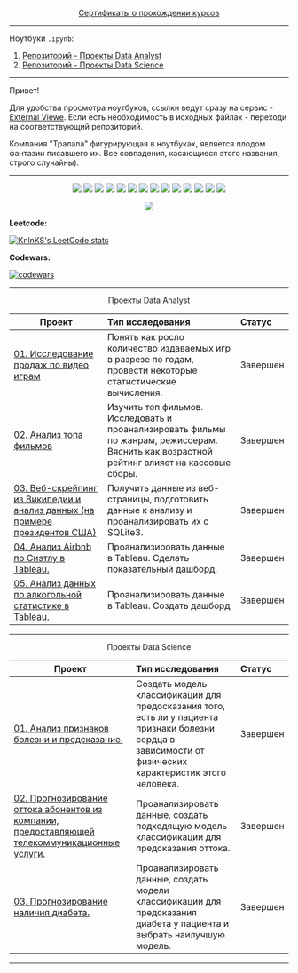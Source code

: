 
<p align="center"> <a href="https://github.com/ArtemPlgn/certificates">Сертификаты о прохождении курсов</a></p>

__________________________________________________________________________________________________________________________



Ноутбуки `.ipynb`:
  01. [Репозиторий - Проекты Data Analyst](https://github.com/ArtemPlgn/Data_analyst_projects)
  02. [Репозиторий - Проекты Data Science](https://github.com/ArtemPlgn/Data_science_projects)

__________________________________________________________________________________________________________________________
Привет!

Для удобства просмотра ноутбуков, ссылки ведут сразу на сервис - [External Viewe](https://nbviewer.org/github/ArtemPlgn/). Если есть необходимость в исходных файлах - переходи на соответствующий репозиторий.

Компания "Тралала" фигурирующая в ноутбуках, является плодом фантазии писавшего их. Все совпадения, касающиеся этого названия, строго случайны). 

__________________________________________________________________________________________________________________________



<p align="center">
  <img src="https://img.shields.io/badge/python-3670A0?style=for-the-badge&logo=python&logoColor=ffdd54" />
  <img src="https://img.shields.io/badge/postgres-%23316192.svg?style=for-the-badge&logo=postgresql&logoColor=white" />
  <img src="https://img.shields.io/badge/numpy-%23013243.svg?style=for-the-badge&logo=numpy&logoColor=white" />
  <img src="https://img.shields.io/badge/sqlite-%2307405e.svg?style=for-the-badge&logo=sqlite&logoColor=white" />
  <img src="https://img.shields.io/badge/Matplotlib-%23ffffff.svg?style=for-the-badge&logo=Matplotlib&logoColor=black" />
  <img src="https://img.shields.io/badge/pandas-%23150458.svg?style=for-the-badge&logo=pandas&logoColor=white" />
  <img src="https://img.shields.io/badge/mysql-%2300f.svg?style=for-the-badge&logo=mysql&logoColor=white" />
  <img src="https://img.shields.io/badge/scikit--learn-%23F7931E.svg?style=for-the-badge&logo=scikit-learn&logoColor=white" />
  <img src='https://img.shields.io/badge/-LeetCode-FFA116?style=for-the-badge&logo=LeetCode&logoColor=black' />
  <img src='https://img.shields.io/badge/Microsoft_Excel-217346?style=for-the-badge&logo=microsoft-excel&logoColor=white' />
  <img src="https://img.shields.io/badge/Tableau-E97627?style=for-the-badge&logo=Tableau&logoColor=white" />
  <img src="https://img.shields.io/badge/opencv-%23white.svg?style=for-the-badge&logo=opencv&logoColor=white" />
  <img src="https://img.shields.io/badge/PyTorch-%23EE4C2C.svg?style=for-the-badge&logo=PyTorch&logoColor=white" />
  
  
  
  
  <img src="https://img.shields.io/badge/github-%23121011.svg?style=for-the-badge&logo=github&logoColor=white" />
  
</p>

<p align="center">
<img src='https://github-readme-stats.vercel.app/api/top-langs/?username=ArtemPlgn&show_icons=true&layout=compact&theme=tokyonight'/>
</p>

**Leetcode:**


[![KnlnKS's LeetCode stats](https://leetcode-stats-six.vercel.app/api?username=Artem_fwud&theme=dark)](https://github.com/KnlnKS/leetcode-stats)


**Codewars:** 


[![codewars](https://www.codewars.com/users/Artem_fwud/badges/large)](https://www.codewars.com/users/Artem_fwud)

__________________________________________________________________________________________________________________________


<p align="center"> Проекты Data Analyst </p align="center">


| **Проект** | **Тип исследования** | **Статус** |
| -------------------- | :--------------------- |:---------------------------| 
| [01. Исследование продаж по видео играм](https://nbviewer.org/github/ArtemPlgn/Data_analyst_project/blob/main/games_sales/analysis_game_sales.ipynb?flush_cache=true)|Понять как росло количество издаваемых игр в разрезе по годам, провести некоторые статистические вычисления.|Завершен|
| [02. Анализ топа фильмов](https://nbviewer.org/github/ArtemPlgn/Data_analyst_projects/blob/main/top_movies/analysis_top_imdb.ipynb)|Изучить топ фильмов. Исследовать и проанализировать фильмы по жанрам, режиссерам. Вяснить как возрастной рейтинг влияет на кассовые сборы.|Завершен|
| [03. Веб-скрейпинг из Википедии и анализ данных (на примере президентов США)](https://nbviewer.org/github/ArtemPlgn/Data_analyst_projects/blob/main/american_pres/analysis_amer_pres.ipynb)|Получить данные из веб-страницы, подготовить данные к анализу и проанализировать их с SQLite3.|Завершен|
| [04. Анализ Airbnb по Сиэтлу в Tableau.](https://github.com/ArtemPlgn/Data_analyst_projects/tree/main/Airbnb_Tableau)|Проанализировать данные в Tableau. Сделать показательный дашборд.|Завершен|
| [05. Анализ данных по алкогольной статистике в Tableau.](https://github.com/ArtemPlgn/Data_analyst_projects/tree/main/alco_world_stat)|Проанализировать данные в Tableau. Создать дашборд|Завершен|

__________________________________________________________________________________________________________________________


<p align="center"> Проекты Data Science </p align="center">


| **Проект** | **Тип исследования** | **Статус** |
| -------------------- | :--------------------- |:---------------------------| 
| [01. Анализ признаков болезни и предсказание.](https://nbviewer.org/github/ArtemPlgn/Data_science_projects/blob/main/Analysis%26prediction_heart/Analysis_of_signs_and_prediction.ipynb?flush_cache=true)|Создать модель классификации для предосказания того, есть ли у пациента признаки болезни сердца в зависимости от физических характеристик этого человека.|Завершен|
| [02. Прогнозирование оттока абонентов из компании, предоставляющей телекоммуникационные услуги.](https://nbviewer.org/github/ArtemPlgn/Data_science_projects/blob/main/Churn_movbile/churn_mobile.ipynb)|Проанализировать данные, создать подходящую модель классификации для предсказания оттока.|Завершен|
| [03. Прогнозирование наличия диабета.](https://nbviewer.org/github/ArtemPlgn/Data_science_projects/blob/main/predict_diab/diab_pred.ipynb)|Проанализировать данные, создать модели классификации для предсказания диабета у пациента и выбрать наилучшую модель.|Завершен|


__________________________________________________________________________________________________________________________

